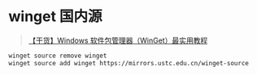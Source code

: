 # winget 国内源

> [【干货】Windows 软件包管理器（WinGet）最实用教程](https://zhuanlan.zhihu.com/p/659515299)

```bash
winget source remove winget
winget source add winget https://mirrors.ustc.edu.cn/winget-source
```
